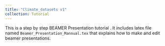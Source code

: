 ```yaml
---
title: "Climate_datasets v1"
collection: Tutorial
---
```

This is a step by step BEAMER Presentation tutorial . It includes latex file named `Beamer_Presentation_Mannual.tex` that  explains how to make and edit  beamer presentations. 
